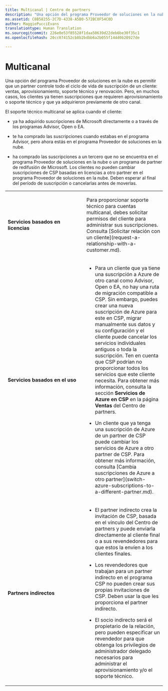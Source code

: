 ```yaml
---
title: Multicanal | Centro de partners
description: "Una opción del programa Proveedor de soluciones en la nube es permitir que un partner controle todo el ciclo de vida de suscripción de un cliente, incluidas las ventas, el aprovisionamiento, el soporte técnico y la renovación."
ms.assetid: C8B58255-2C7D-4338-A5B0-572BC0F54C0D
author: MaggiePucciEvans
translationtype: Human Translation
ms.sourcegitcommit: 226e0e53f85528f1daa50639d22deb6be30f35c1
ms.openlocfilehash: 20cc074152cb8b2bdbb6a2b055f144d0b20927de

---
```


# Multicanal


Una opción del programa Proveedor de soluciones en la nube es permitir que un partner controle todo el ciclo de vida de suscripción de un cliente: ventas, aprovisionamiento, soporte técnico y renovación. Pero, en muchos casos, los clientes ya tienen suscripciones que requieren aprovisionamiento o soporte técnico y que ya adquirieron previamente de otro canal.

El soporte técnico multicanal se aplica cuando el cliente:

-   ya ha adquirido suscripciones de Microsoft directamente o a través de los programas Advisor, Open o EA.

-   te ha comprado las suscripciones cuando estabas en el programa Advisor, pero ahora estás en el programa Proveedor de soluciones en la nube.

-   ha comprado las suscripciones a un tercero que no se encuentra en el programa Proveedor de soluciones en la nube o un programa de partner de redifusión de Microsoft. Los clientes no pueden cambiar suscripciones de CSP basadas en licencias a otro partner en el programa Proveedor de soluciones en la nube. Deben esperar al final del período de suscripción o cancelarlas antes de moverlas.

<table>
<colgroup>
<col width="50%" />
<col width="50%" />
</colgroup>
<tbody>
<tr class="odd">
<td><p><strong>Servicios basados en licencias</strong></p></td>
<td><p>Para proporcionar soporte técnico para cuentas multicanal, debes solicitar permisos del cliente para administrar sus suscripciones. Consulta [Solicitar relación con un cliente](request-a-relationship-with-a-customer.md).</p></td>
</tr>
<tr class="even">
<td><p><strong>Servicios basados en el uso</strong></p></td>
<td><ul>
<li><p>Para un cliente que ya tiene una suscripción a Azure de otro canal como Advisor, Open o EA, no hay una ruta de migración compatible a CSP. Sin embargo, puedes crear una nueva suscripción de Azure para este en CSP, migrar manualmente sus datos y su configuración y el cliente puede cancelar los servicios individuales antiguos o toda la suscripción. Ten en cuenta que CSP podrían no proporcionar todos los servicios que este cliente necesita. Para obtener más información, consulta la sección <strong>Servicios de Azure en CSP</strong> en la página <strong>Ventas</strong> del Centro de partners.</p></li>
<li><p>Un cliente que ya tenga una suscripción de Azure de un partner de CSP puede cambiar los servicios de Azure a otro partner de CSP. Para obtener más información, consulta [Cambia suscripciones de Azure a otro partner](switch-azure-subscriptions-to-a-different-partner.md).</p></li>
</ul></td>
</tr>
<tr class="odd">
<td><p><strong>Partners indirectos</strong></p></td>
<td><ul>
<li><p>El partner indirecto crea la invitación de CSP, basada en el vínculo del Centro de partners y puede enviarla directamente al cliente final o a sus revendedores para que estos la envíen a los clientes finales.</p></li>
<li><p>Los revendedores que trabajan para un partner indirecto en el programa CSP no pueden crear sus propias invitaciones de CSP. Deben usar la que les proporciona el partner indirecto.</p></li>
<li><p>El socio indirecto será el propietario de la relación, pero pueden especificar un revendedor para que obtenga los privilegios de administrador delegado necesarios para administrar el aprovisionamiento y/o el soporte técnico.</p></li>
</ul></td>
</tr>
</tbody>
</table>

 

 

 






<!--HONumber=Nov16_HO4-->


